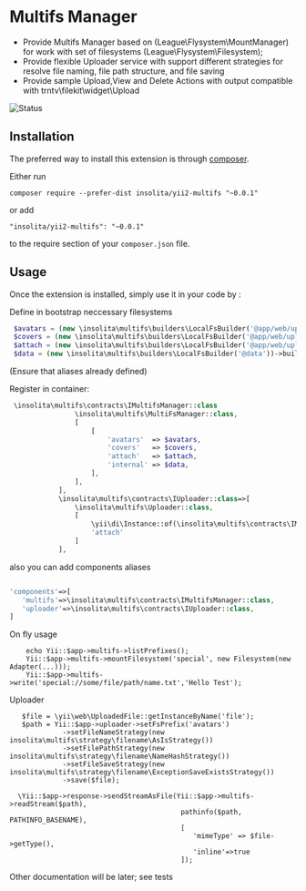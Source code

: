 Multifs Manager
===============

 - Provide Multifs Manager based on (League\Flysystem\MountManager) for work with set of filesystems (League\Flysystem\Filesystem);
 - Provide flexible Uploader service with support different strategies for resolve file naming, file path structure, and file saving
 - Provide sample Upload,View and Delete Actions with output compatible with trntv\filekit\widget\Upload

![Status](https://travis-ci.org/Insolita/yii2-multifs.svg?branch=master)

Installation
------------

The preferred way to install this extension is through [composer](http://getcomposer.org/download/).

Either run

```
composer require --prefer-dist insolita/yii2-multifs "~0.0.1"
```

or add

```
"insolita/yii2-multifs": "~0.0.1"
```

to the require section of your `composer.json` file.


Usage
-----

Once the extension is installed, simply use it in your code by  :


Define in bootstrap neccessary filesystems
```php
 $avatars = (new \insolita\multifs\builders\LocalFsBuilder('@app/web/uploads/avatars'))->build();
 $covers = (new \insolita\multifs\builders\LocalFsBuilder('@app/web/uploads/covers'))->build();
 $attach = (new \insolita\multifs\builders\LocalFsBuilder('@app/web/uploads/attach'))->build();
 $data = (new \insolita\multifs\builders\LocalFsBuilder('@data'))->build();
```
(Ensure that aliases already defined)

Register in container:
```php
 \insolita\multifs\contracts\IMultifsManager::class                                              => [
                \insolita\multifs\MultiFsManager::class,
                [
                    [
                        'avatars'  => $avatars,
                        'covers'   => $covers,
                        'attach'   => $attach,
                        'internal' => $data,
                    ],
                ],
            ],
            \insolita\multifs\contracts\IUploader::class=>[
                \insolita\multifs\Uploader::class,
                [
                    \yii\di\Instance::of(\insolita\multifs\contracts\IMultifsManager::class),
                    'attach'
                ]
            ],

```

also you can add components aliases
```php

'components'=>[
   'multifs'=>\insolita\multifs\contracts\IMultifsManager::class,
   'uploader'=>\insolita\multifs\contracts\IUploader::class,
]
 ```

  On fly usage

  ```
      echo Yii::$app->multifs->listPrefixes();
      Yii::$app->multifs->mountFilesystem('special', new Filesystem(new Adapter(...)));
      Yii::$app->multifs->write('special://some/file/path/name.txt','Hello Test');

  ```

  Uploader

  ```
     $file = \yii\web\UploadedFile::getInstanceByName('file');
     $path = Yii::$app->uploader->setFsPrefix('avatars')
               ->setFileNameStrategy(new insolita\multifs\strategy\filename\AsIsStrategy())
               ->setFilePathStrategy(new insolita\multifs\strategy\filename\NameHashStrategy())
               ->setFileSaveStrategy(new insolita\multifs\strategy\filename\ExceptionSaveExistsStrategy())
               ->save($file);

    \Yii::$app->response->sendStreamAsFile(Yii::$app->multifs->readStream($path),
                                            pathinfo($path, PATHINFO_BASENAME),
                                            [
                                               'mimeType' => $file->getType(),
                                               'inline'=>true
                                            ]);
  ```

 Other documentation will be later; see tests
